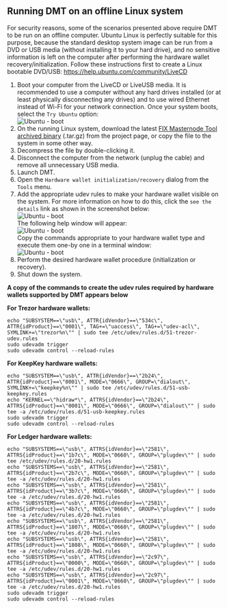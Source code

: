 ## Running DMT on an offline Linux system
For security reasons, some of the scenarios presented above require DMT to be run on an offline computer. Ubuntu Linux is perfectly suitable for this purpose, because the standard desktop system image can be run from a DVD or USB media (without installing it to your hard drive), and no sensitive information is left on the computer after performing the hardware wallet recovery/initialization. Follow these instructions first to create a Linux bootable DVD/USB: https://help.ubuntu.com/community/LiveCD

1. Boot your computer from the LiveCD or LiveUSB media. It is recommended to use a computer without any hard drives installed (or at least physically disconnecting any drives) and to use wired Ethernet instead of Wi-Fi for your network connection.
  Once your system boots, select the `Try Ubuntu` option:  
  ![Ubuntu - boot](img/hwri/ubuntu-live-cd-boot.png)
2. On the running Linux system, download the latest [FIX Masternode Tool archived binary](https://github.com/Bertrand256/fix-masternode-tool/releases) (.tar.gz) from the project page, or copy the file to the system in some other way.
3. Decompress the file by double-clicking it.
4. Disconnect the computer from the network (unplug the cable) and remove all unnecessary USB media.
5. Launch DMT.
6. Open the `Hardware wallet initialization/recovery` dialog from the `Tools` menu.
7. Add the appropriate udev rules to make your hardware wallet visible on the system. For more information on how to do this, click the `see the details` link as shown in the screenshot below:  
  ![Ubuntu - boot](img/hwri/ubuntu-live-cd-udev.png)  
  The following help window will appear:  
  ![Ubuntu - boot](img/hwri/ubuntu-live-cd-udev-help.png)  
  Copy the commands appropriate to your hardware wallet type and execute them one-by one in a terminal window:  
  ![Ubuntu - boot](img/hwri/ubuntu-live-cd-udev-exec.png)
8. Perform the desired hardware wallet procedure (initialization or recovery).
9. Shut down the system.

**A copy of the commands to create the udev rules required by hardware wallets supported by DMT appears below**

**For Trezor hardware wallets:**
```
echo "SUBSYSTEM==\"usb\", ATTR{idVendor}==\"534c\", ATTR{idProduct}==\"0001\", TAG+=\"uaccess\", TAG+=\"udev-acl\", SYMLINK+=\"trezor%n\"" | sudo tee /etc/udev/rules.d/51-trezor-udev.rules
sudo udevadm trigger
sudo udevadm control --reload-rules
```

**For KeepKey hardware wallets:**
```
echo "SUBSYSTEM==\"usb\", ATTR{idVendor}==\"2b24\", ATTR{idProduct}==\"0001\", MODE=\"0666\", GROUP=\"dialout\", SYMLINK+=\"keepkey%n\"" | sudo tee /etc/udev/rules.d/51-usb-keepkey.rules
echo "KERNEL==\"hidraw*\", ATTRS{idVendor}==\"2b24\", ATTRS{idProduct}==\"0001\", MODE=\"0666\", GROUP=\"dialout\"" | sudo tee -a /etc/udev/rules.d/51-usb-keepkey.rules
sudo udevadm trigger
sudo udevadm control --reload-rules
```

**For Ledger hardware wallets:**
```
echo "SUBSYSTEMS==\"usb\", ATTRS{idVendor}==\"2581\", ATTRS{idProduct}==\"1b7c\", MODE=\"0660\", GROUP=\"plugdev\"" | sudo tee /etc/udev/rules.d/20-hw1.rules
echo "SUBSYSTEMS==\"usb\", ATTRS{idVendor}==\"2581\", ATTRS{idProduct}==\"2b7c\", MODE=\"0660\", GROUP=\"plugdev\"" | sudo tee -a /etc/udev/rules.d/20-hw1.rules
echo "SUBSYSTEMS==\"usb\", ATTRS{idVendor}==\"2581\", ATTRS{idProduct}==\"3b7c\", MODE=\"0660\", GROUP=\"plugdev\"" | sudo tee -a /etc/udev/rules.d/20-hw1.rules
echo "SUBSYSTEMS==\"usb\", ATTRS{idVendor}==\"2581\", ATTRS{idProduct}==\"4b7c\", MODE=\"0660\", GROUP=\"plugdev\"" | sudo tee -a /etc/udev/rules.d/20-hw1.rules
echo "SUBSYSTEMS==\"usb\", ATTRS{idVendor}==\"2581\", ATTRS{idProduct}==\"1807\", MODE=\"0660\", GROUP=\"plugdev\"" | sudo tee -a /etc/udev/rules.d/20-hw1.rules
echo "SUBSYSTEMS==\"usb\", ATTRS{idVendor}==\"2581\", ATTRS{idProduct}==\"1808\", MODE=\"0660\", GROUP=\"plugdev\"" | sudo tee -a /etc/udev/rules.d/20-hw1.rules
echo "SUBSYSTEMS==\"usb\", ATTRS{idVendor}==\"2c97\", ATTRS{idProduct}==\"0000\", MODE=\"0660\", GROUP=\"plugdev\"" | sudo tee -a /etc/udev/rules.d/20-hw1.rules
echo "SUBSYSTEMS==\"usb\", ATTRS{idVendor}==\"2c97\", ATTRS{idProduct}==\"0001\", MODE=\"0660\", GROUP=\"plugdev\"" | sudo tee -a /etc/udev/rules.d/20-hw1.rules
sudo udevadm trigger
sudo udevadm control --reload-rules
```
